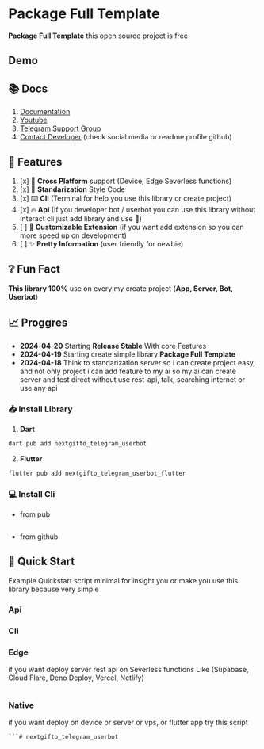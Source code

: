 # Package Full Template
 
**Package Full Template** this open source project is free 

## Demo
 

## 📚️ Docs

1. [Documentation]({url_documentation})
2. [Youtube](https://youtube.com/{main_youtube_username_owner})
3. [Telegram Support Group](https://t.me/{telegram_support_username})
4. [Contact Developer](https://github.com/{main_username_owner}) (check social media or readme profile github)

## 🔖️ Features

1. [x] 📱️ **Cross Platform** support (Device, Edge Severless functions)
2. [x] 📜️ **Standarization** Style Code
3. [x] ⌨️ **Cli** (Terminal for help you use this library or create project)
4. [x] 🔥️ **Api** (If you developer bot / userbot you can use this library without interact cli just add library and use 🚀️)
5. [ ] 🧩️ **Customizable Extension** (if you want add extension so you can more speed up on development)
6. [ ] ✨️ **Pretty Information** (user friendly for newbie)
 
## ❔️ Fun Fact

**This library 100%** use on every my create project (**App, Server, Bot, Userbot**)
 
## 📈️ Proggres
 
- **2024-04-20**
  Starting **Release Stable** With core Features
- **2024-04-19**
  Starting create simple library **Package Full Template**
- **2024-04-18**
  Think to standarization server so i can create project easy, and not only project i can add feature to my ai so my ai can create server and test direct without use rest-api, talk, searching internet or use any api 

### 📥️ Install Library

1. **Dart**

```bash
dart pub add nextgifto_telegram_userbot
```

2. **Flutter**

```bash
flutter pub add nextgifto_telegram_userbot_flutter
```

### 💻️ Install Cli

- from pub

```bash

```

- from github

## 🚀️ Quick Start

Example Quickstart script minimal for insight you or make you use this library because very simple 

### Api

### Cli

### Edge

if you want deploy server rest api on Severless functions Like (Supabase, Cloud Flare, Deno Deploy, Vercel, Netlify)

```dart

```


### Native

if you want deploy on device or server or vps, or flutter app try this script

```dart 
```# nextgifto_telegram_userbot

